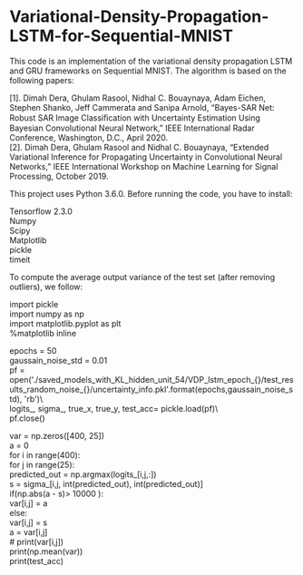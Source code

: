 # Variational-Density-Propagation-LSTM-for-Sequential-MNIST
This code is an implementation of the variational density propagation LSTM and GRU frameworks on Sequential MNIST. 
The algorithm is based on the following papers:

[1].	Dimah Dera, Ghulam Rasool, Nidhal C. Bouaynaya, Adam Eichen, Stephen Shanko, Jeff Cammerata and Sanipa Arnold, “Bayes-SAR Net: Robust SAR Image Classiﬁcation with Uncertainty Estimation Using Bayesian Convolutional Neural Network,” IEEE International Radar Conference, Washington, D.C., April 2020.  
[2].	Dimah Dera, Ghulam Rasool and Nidhal C. Bouaynaya, “Extended Variational Inference for Propagating Uncertainty in Convolutional Neural Networks,” IEEE International Workshop on Machine Learning for Signal Processing, October 2019.

This project uses Python 3.6.0. Before running the code, you have to install:

Tensorflow 2.3.0\
Numpy\
Scipy\
Matplotlib\
pickle\
timeit

To compute the average output variance of the test set (after removing outliers), we follow:

import pickle\
import numpy as np\
import matplotlib.pyplot as plt\
%matplotlib inline

epochs = 50\
gaussain_noise_std = 0.01\
pf = open('./saved_models_with_KL_hidden_unit_54/VDP_lstm_epoch_{}/test_results_random_noise_{}/uncertainty_info.pkl'.format(epochs,gaussain_noise_std), 'rb')\         
logits_, sigma_, true_x, true_y, test_acc= pickle.load(pf)\                                                   
pf.close()

 
var = np.zeros([400, 25])\
a = 0\
for i in range(400):\
    for j in range(25):\
        predicted_out = np.argmax(logits_[i,j,:])\
        s = sigma_[i,j, int(predicted_out), int(predicted_out)]\
        if(np.abs(a - s)> 10000 ):\
            var[i,j] = a\
        else:\
            var[i,j] = s\
        a = var[i,j]\
      #  print(var[i,j])\
print(np.mean(var))\
print(test_acc)

